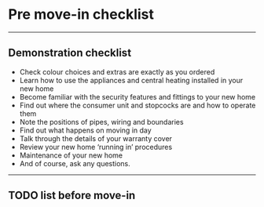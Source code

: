 # Pre move-in checklist
---
## Demonstration checklist
- Check colour choices and extras are exactly as you ordered
- Learn how to use the appliances and central heating installed in your new home
- Become familiar with the security features and fittings to your new home
- Find out where the consumer unit and stopcocks are and how to operate them
- Note the positions of pipes, wiring and boundaries
- Find out what happens on moving in day
- Talk through the details of your warranty cover
- Review your new home ‘running in’ procedures
- Maintenance of your new home
- And of course, ask any questions.
---
## TODO list before move-in

